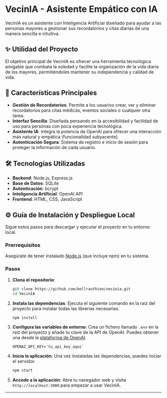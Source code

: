 # VecinIA - Asistente Empático con IA

VecinIA es un asistente con Inteligencia Artificial diseñado para ayudar a las personas mayores a gestionar sus recordatorios y citas diarias de una manera sencilla e intuitiva.

## ✨ Utilidad del Proyecto

El objetivo principal de VecinIA es ofrecer una herramienta tecnológica amigable que combata la soledad y facilite la organización de la vida diaria de los mayores, permitiéndoles mantener su independencia y calidad de vida.

## 🚀 Características Principales

- **Gestión de Recordatorios**: Permite a los usuarios crear, ver y eliminar recordatorios para citas médicas, eventos sociales o cualquier otra tarea.
- **Interfaz Sencilla**: Diseñada pensando en la accesibilidad y facilidad de uso para personas con poca experiencia tecnológica.
- **Asistente IA**: Integra la potencia de OpenAI para ofrecer una interacción más natural y empática (funcionalidad subyacente).
- **Autenticación Segura**: Sistema de registro e inicio de sesión para proteger la información de cada usuario.

## 🛠️ Tecnologías Utilizadas

- **Backend**: Node.js, Express.js
- **Base de Datos**: SQLite
- **Autenticación**: bcrypt
- **Inteligencia Artificial**: OpenAI API
- **Frontend**: HTML, CSS, JavaScript

## ⚙️ Guía de Instalación y Despliegue Local

Sigue estos pasos para descargar y ejecutar el proyecto en tu entorno local.

### Prerrequisitos

Asegúrate de tener instalado [Node.js](https://nodejs.org/) (que incluye npm) en tu sistema.

### Pasos

1.  **Clona el repositorio**:
    ```bash
    git clone https://github.com/bellrauthien/vecinia.git
    cd VecinIA
    ```

2.  **Instala las dependencias**:
    Ejecuta el siguiente comando en la raíz del proyecto para instalar todas las librerías necesarias.
    ```bash
    npm install
    ```

3.  **Configura las variables de entorno**:
    Crea un fichero llamado `.env` en la raíz del proyecto y añade tu clave de la API de OpenAI. Puedes obtener una desde la [plataforma de OpenAI](https://platform.openai.com/api-keys/).

    ```
    OPENAI_API_KEY='tu_api_key_aqui'
    ```

4.  **Inicia la aplicación**:
    Una vez instaladas las dependencias, puedes iniciar el servidor.
    ```bash
    npm start
    ```

5.  **Accede a la aplicación**:
    Abre tu navegador web y visita `http://localhost:3000` para empezar a usar VecinIA.

---
